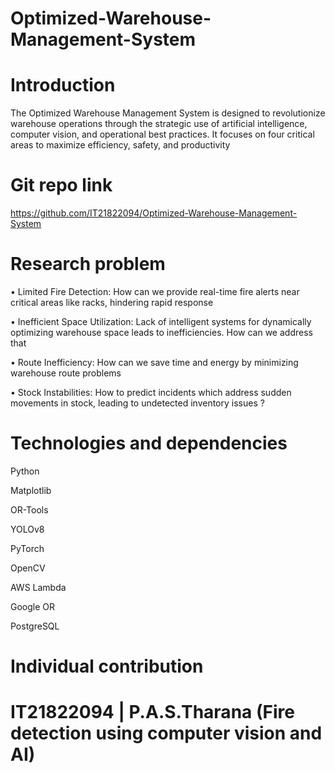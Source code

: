 # Optimized-Warehouse-Management-System
# Introduction


The Optimized Warehouse Management System is designed to revolutionize warehouse operations through the strategic use of artificial intelligence, computer vision, and operational best practices. It focuses on four critical areas to maximize efficiency, safety, and productivity
# Git repo link
https://github.com/IT21822094/Optimized-Warehouse-Management-System
# Research problem
• Limited Fire Detection: How can we provide
real-time fire alerts near critical areas like racks,
hindering rapid response 

• Inefficient Space Utilization: Lack of intelligent
systems for dynamically optimizing warehouse
space leads to inefficiencies. How can we
address that 

• Route Inefficiency: How can we save time and
energy by minimizing warehouse route
problems 

• Stock Instabilities: How to predict incidents
which address sudden movements in stock,
leading to undetected inventory issues ?
# Technologies and dependencies

Python

Matplotlib

OR-Tools

YOLOv8

PyTorch

OpenCV

AWS Lambda

Google OR

PostgreSQL
# Individual contribution
# IT21822094 | P.A.S.Tharana (Fire detection using computer vision and AI)
